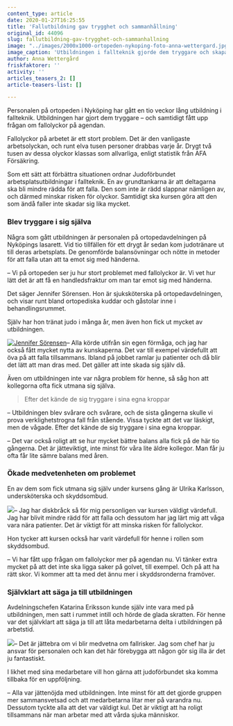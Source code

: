 ```yaml
---
content_type: article
date: 2020-01-27T16:25:55
title: 'Fallutbildning gav trygghet och sammanhållning'
original_id: 44096
slug: fallutbildning-gav-trygghet-och-sammanhallning
image: "../images/2000x1000-ortopeden-nykoping-foto-anna-wettergard.jpg"
image_caption: 'Utbildningen i fallteknik gjorde dem tryggare och skapade bättre sammanhållning. Det berättar sjuksköterskorna Jennifer Sörensen och Jessica Bark Alm på ortopeden, Nyköpings lasarett.'
author: Anna Wettergård
friskfaktorer: ''
activity: ''
articles_teasers_2: []
article-teasers-list: []

---
```


Personalen på ortopeden i Nyköping har gått en tio veckor lång utbildning i fallteknik. Utbildningen har gjort dem tryggare – och samtidigt fått upp frågan om fallolyckor på agendan.

Fallolyckor på arbetet är ett stort problem. Det är den vanligaste arbetsolyckan, och runt elva tusen personer drabbas varje år. Drygt två tusen av dessa olyckor klassas som allvarliga, enligt statistik från AFA Försäkring.

Som ett sätt att förbättra situationen ordnar Judoförbundet arbetsplatsutbildningar i fallteknik. En av grundtankarna är att deltagarna ska bli mindre rädda för att falla. Den som inte är rädd slappnar nämligen av, och därmed minskar risken för olyckor. Samtidigt ska kursen göra att den som ändå faller inte skadar sig lika mycket.

### Blev tryggare i sig själva

Några som gått utbildningen är personalen på ortopedavdelningen på Nyköpings lasarett. Vid tio tillfällen för ett drygt år sedan kom judotränare ut till deras arbetsplats. De genomförde balansövningar och nötte in metoder för att falla utan att ta emot sig med händerna.

– Vi på ortopeden ser ju hur stort problemet med fallolyckor är. Vi vet hur lätt det är att få en handledsfraktur om man tar emot sig med händerna.

Det säger Jennifer Sörensen. Hon är sjuksköterska på ortopedavdelningen, och visar runt bland ortopediska kuddar och gåstolar inne i behandlingsrummet.

Själv har hon tränat judo i många år, men även hon fick ut mycket av utbildningen.

[![Jennifer Sörensen](https://www.suntarbetsliv.se/wp-content/uploads/2020/01/200x220-jennifer-sorensen-foto-anna-wettergard.jpg)](https://www.suntarbetsliv.se/wp-content/uploads/2020/01/200x220-jennifer-sorensen-foto-anna-wettergard.jpg)– Alla körde utifrån sin egen förmåga, och jag har också fått mycket nytta av kunskaperna. Det var till exempel värdefullt att öva på att falla tillsammans. Ibland på jobbet ramlar ju patienter och då blir det lätt att man dras med. Det gäller att inte skada sig själv då.

Även om utbildningen inte var några problem för henne, så såg hon att kollegorna ofta fick utmana sig själva.

> Efter det kände de sig tryggare i sina egna kroppar

– Utbildningen blev svårare och svårare, och de sista gångerna skulle vi prova verklighetstrogna fall från stående. Vissa tyckte att det var läskigt, men de vågade. Efter det kände de sig tryggare i sina egna kroppar.

– Det var också roligt att se hur mycket bättre balans alla fick på de här tio gångerna. Det är jätteviktigt, inte minst för våra lite äldre kollegor. Man får ju ofta får lite sämre balans med åren.

### Ökade medvetenheten om problemet

En av dem som fick utmana sig själv under kursens gång är Ulrika Karlsson, undersköterska och skyddsombud.

[![](https://www.suntarbetsliv.se/wp-content/uploads/2020/01/200x200-ulrika-karlsson.jpg)](https://www.suntarbetsliv.se/wp-content/uploads/2020/01/200x200-ulrika-karlsson.jpg)– Jag har diskbråck så för mig personligen var kursen väldigt värdefull. Jag har blivit mindre rädd för att falla och dessutom har jag lärt mig att våga vara nära patienter. Det är viktigt för att minska risken för fallolyckor.

Hon tycker att kursen också har varit värdefull för henne i rollen som skyddsombud.

– Vi har fått upp frågan om fallolyckor mer på agendan nu. Vi tänker extra mycket på att det inte ska ligga saker på golvet, till exempel. Och på att ha rätt skor. Vi kommer att ta med det ännu mer i skyddsronderna framöver.

### Självklart att säga ja till utbildningen

Avdelningschefen Katarina Eriksson kunde själv inte vara med på utbildningen, men satt i rummet intill och hörde de glada skratten. För henne var det självklart att säga ja till att låta medarbetarna delta i utbildningen på arbetstid.

[![](https://www.suntarbetsliv.se/wp-content/uploads/2020/01/200x200-katarina-eriksson.jpg)](https://www.suntarbetsliv.se/wp-content/uploads/2020/01/200x200-katarina-eriksson.jpg)– Det är jättebra om vi blir medvetna om fallrisker. Jag som chef har ju ansvar för personalen och kan det här förebygga att någon gör sig illa är det ju fantastiskt.

I likhet med sina medarbetare vill hon gärna att judoförbundet ska komma tillbaka för en uppföljning.

– Alla var jättenöjda med utbildningen. Inte minst för att det gjorde gruppen mer sammansvetsad och att medarbetarna litar mer på varandra nu. Dessutom tyckte alla att det var väldigt kul. Det är viktigt att ha roligt tillsammans när man arbetar med att vårda sjuka människor.

